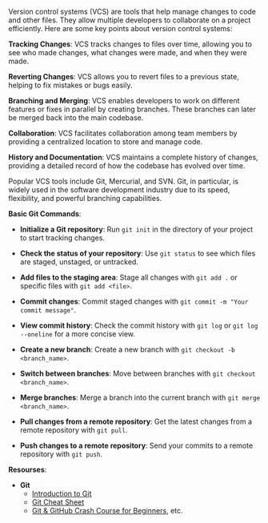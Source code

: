 Version control systems (VCS) are tools that help manage changes to code and other files. They allow multiple developers to collaborate on a project efficiently. Here are some key points about version control systems:

**Tracking Changes**: VCS tracks changes to files over time, allowing you to see who made changes, what changes were made, and when they were made.

**Reverting Changes**: VCS allows you to revert files to a previous state, helping to fix mistakes or bugs easily.

**Branching and Merging**: VCS enables developers to work on different features or fixes in parallel by creating branches. These branches can later be merged back into the main codebase.

**Collaboration**: VCS facilitates collaboration among team members by providing a centralized location to store and manage code.

**History and Documentation**: VCS maintains a complete history of changes, providing a detailed record of how the codebase has evolved over time.

Popular VCS tools include Git, Mercurial, and SVN. Git, in particular, is widely used in the software development industry due to its speed, flexibility, and powerful branching capabilities.

**Basic Git Commands**:

* **Initialize a Git repository**:
    Run `git init` in the directory of your project to start tracking changes.

* **Check the status of your repository**:
    Use `git status` to see which files are staged, unstaged, or untracked.

* **Add files to the staging area**:
    Stage all changes with `git add .` or specific files with `git add <file>`.

* **Commit changes**:
    Commit staged changes with `git commit -m "Your commit message"`.

* **View commit history**:
    Check the commit history with `git log` or `git log --oneline` for a more concise view.

* **Create a new branch**:
    Create a new branch with `git checkout -b <branch_name>`.

* **Switch between branches**:
    Move between branches with `git checkout <branch_name>`.

* **Merge branches**:
    Merge a branch into the current branch with `git merge <branch_name>`.

* **Pull changes from a remote repository**:
    Get the latest changes from a remote repository with `git pull`.

* **Push changes to a remote repository**:
    Send your commits to a remote repository with `git push`.

**Resourses**:

* **Git**
    * [Introduction to Git](https://learn.microsoft.com/en-us/training/modules/intro-to-git/)
    * [Git Cheat Sheet](https://cs.fyi/guide/git-cheatsheet)
    * [Git & GitHub Crash Course for Beginners](https://www.youtube.com/watch?v=SWYqp7iY_Tc), etc.